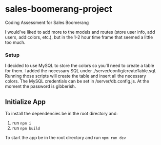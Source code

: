 # sales-boomerang-project
 Coding Assessment for Sales Boomerang

I would've liked to add more to the models and routes (store user info, add users, add colors, etc.), but in the 1-2 hour time frame that seemed a little too much.


### Setup
I decided to use MySQL to store the colors so you'll need to create a table for them. I added the necessary SQL under ./server/config/createTable.sql.
Running those scripts will create the table and insert all the necessary colors.
The MySQL credentials can be set in /server/db.config.js. At the moment the password is gibberish.

## Initialize App
To install the dependencies be in the root directory and:
1. run ```npm i```
2. run ```npm build```

To start the app be in the root directory and run ```npm run dev```